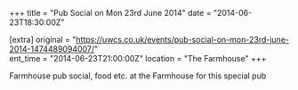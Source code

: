 +++
title = "Pub Social on Mon 23rd June 2014"
date = "2014-06-23T18:30:00Z"

[extra]
original = "https://uwcs.co.uk/events/pub-social-on-mon-23rd-june-2014-1474489094007/"    
ent_time = "2014-06-23T21:00:00Z"
location = "The Farmhouse"
+++

Farmhouse pub social, food etc. at the Farmhouse for this special pub

